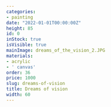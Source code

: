 ```yaml
---
categories:
- painting
date: "2022-01-01T00:00:00Z"
height: 85
id: 0
inStock: true
isVisible: true
mainImage: dreams_of_the_vision_2.JPG
materials:
- acrylic
- ' canvas'
order: 36
price: 1000
slug: dreams-of-vision
title: Dreams of vision
width: 60
---
```


